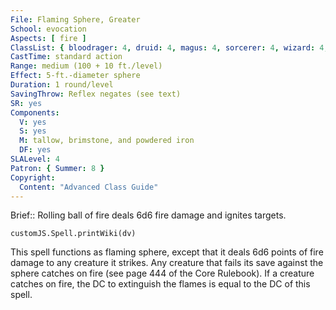 ```yaml
---
File: Flaming Sphere, Greater
School: evocation
Aspects: [ fire ]
ClassList: { bloodrager: 4, druid: 4, magus: 4, sorcerer: 4, wizard: 4, occultist: 4 }
CastTime: standard action
Range: medium (100 + 10 ft./level)
Effect: 5-ft.-diameter sphere
Duration: 1 round/level
SavingThrow: Reflex negates (see text)
SR: yes
Components:
  V: yes
  S: yes
  M: tallow, brimstone, and powdered iron
  DF: yes
SLALevel: 4
Patron: { Summer: 8 }
Copyright:
  Content: "Advanced Class Guide"
---
```

Brief:: Rolling ball of fire deals 6d6 fire damage and ignites targets.

```dataviewjs
customJS.Spell.printWiki(dv)
```

This spell functions as flaming sphere, except that it deals 6d6 points of fire damage to any creature it strikes.  Any creature that fails its save against the sphere catches on fire (see page 444 of the Core Rulebook). If a creature catches on fire, the DC to extinguish the flames is equal to the DC of this spell.
